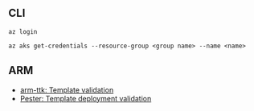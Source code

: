 
## CLI

    az login

    az aks get-credentials --resource-group <group name> --name <name>

## ARM

- [arm-ttk: Template validation](https://dev.to/omiossec/how-to-test-your-azure-arm-template-with-arm-template-toolkit-arm-ttk-2492)
- [Pester: Template deployment validation](https://medium.com/charot/test-arm-templates-using-pester-azure-devops-837b5006c30c)
